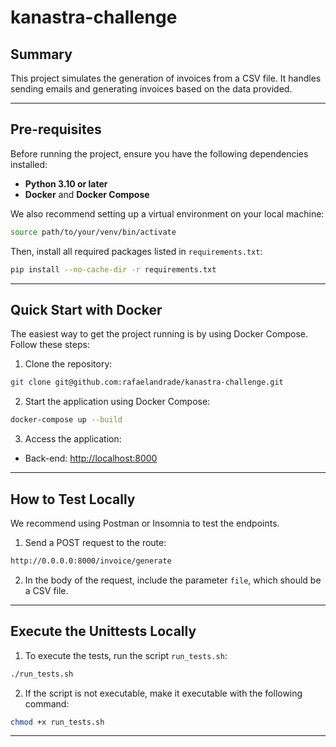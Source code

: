 # kanastra-challenge

## **Summary**
This project simulates the generation of invoices from a CSV file. It handles sending emails and generating invoices based on the data provided.

---

## **Pre-requisites**

Before running the project, ensure you have the following dependencies installed:

- **Python 3.10 or later**
- **Docker** and **Docker Compose**

We also recommend setting up a virtual environment on your local machine:

```bash
source path/to/your/venv/bin/activate
```

Then, install all required packages listed in `requirements.txt`:

```bash
pip install --no-cache-dir -r requirements.txt
```

---

## **Quick Start with Docker**

The easiest way to get the project running is by using Docker Compose. Follow these steps:

1. Clone the repository:

```bash
git clone git@github.com:rafaelandrade/kanastra-challenge.git
```

2. Start the application using Docker Compose:

```bash
docker-compose up --build
```

3. Access the application:

- Back-end: [http://localhost:8000](http://localhost:8000)

---

## **How to Test Locally**

We recommend using Postman or Insomnia to test the endpoints.

1. Send a POST request to the route:

```bash
http://0.0.0.0:8000/invoice/generate
```

2. In the body of the request, include the parameter `file`, which should be a CSV file.

---

## **Execute the Unittests Locally**

1. To execute the tests, run the script `run_tests.sh`:

```bash
./run_tests.sh
```

2. If the script is not executable, make it executable with the following command:

```bash
chmod +x run_tests.sh
```

---
